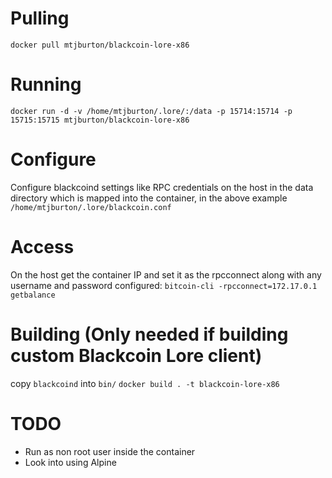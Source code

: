 # Pulling
`docker pull mtjburton/blackcoin-lore-x86`

# Running
`docker run -d -v /home/mtjburton/.lore/:/data -p 15714:15714 -p 15715:15715 mtjburton/blackcoin-lore-x86`

# Configure
Configure blackcoind settings like RPC credentials on the host in the data directory which is mapped into the container, in the above example `/home/mtjburton/.lore/blackcoin.conf`

# Access
On the host get the container IP and set it as the rpcconnect along with any username and password configured:
`bitcoin-cli -rpcconnect=172.17.0.1 getbalance`

# Building (Only needed if building custom Blackcoin Lore client)
copy `blackcoind` into `bin/`
`docker build . -t blackcoin-lore-x86`

# TODO
- Run as non root user inside the container
- Look into using Alpine
